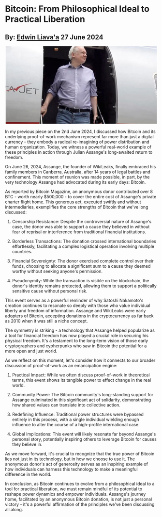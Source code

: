 # Bitcoin: From Philosophical Ideal to Practical Liberation
## By: [Edwin Liava'a](https://github.cepeaters:om/EdwinLiavaa) 27 June 2024

<p align="center">
 <img width="500" src="https://github.com/EdwinLiavaa/liavaa.space/blob/main/blog/20240627/pic.png">
</p>

In my previous piece on the 2nd June 2024, I discussed how Bitcoin and its underlying proof-of-work mechanism represent far more than just a digital currency - they embody a radical re-imagining of power distribution and human organization. Today, we witness a powerful real-world example of these principles in action through Julian Assange's long-awaited return to freedom.

On June 26, 2024, Assange, the founder of WikiLeaks, finally embraced his family members in Canberra, Australia, after 14 years of legal battles and confinement. This moment of reunion was made possible, in part, by the very technology Assange had advocated during its early days: Bitcoin.

As reported by Bitcoin Magazine, an anonymous donor contributed over 8 BTC - worth nearly $500,000 - to cover the entire cost of Assange's private charter flight home. This generous act, executed swiftly and without intermediaries, exemplifies the core strengths of Bitcoin that we've long discussed:

1. Censorship Resistance: Despite the controversial nature of Assange's case, the donor was able to support a cause they believed in without fear of reprisal or interference from traditional financial institutions.

2. Borderless Transactions: The donation crossed international boundaries effortlessly, facilitating a complex logistical operation involving multiple countries.

3. Financial Sovereignty: The donor exercised complete control over their funds, choosing to allocate a significant sum to a cause they deemed worthy without seeking anyone's permission.

4. Pseudonymity: While the transaction is visible on the blockchain, the donor's identity remains protected, allowing them to support a politically sensitive cause without personal risk.

This event serves as a powerful reminder of why Satoshi Nakamoto's creation continues to resonate so deeply with those who value individual liberty and freedom of information. Assange and WikiLeaks were early adopters of Bitcoin, accepting donations in the cryptocurrency as far back as 2010 when it was still a niche concept.

The symmetry is striking - a technology that Assange helped popularize as a tool for financial freedom has now played a crucial role in securing his physical freedom. It's a testament to the long-term vision of those early cryptographers and cypherpunks who saw in Bitcoin the potential for a more open and just world.

As we reflect on this moment, let's consider how it connects to our broader discussion of proof-of-work as an emancipation engine:

1. Practical Impact: While we often discuss proof-of-work in theoretical terms, this event shows its tangible power to effect change in the real world.

2. Community Power: The Bitcoin community's long-standing support for Assange culminated in this significant act of solidarity, demonstrating how shared values can translate into collective action.

3. Redefining Influence: Traditional power structures were bypassed entirely in this process, with a single individual wielding enough influence to alter the course of a high-profile international case.

4. Global Implications: This event will likely resonate far beyond Assange's personal story, potentially inspiring others to leverage Bitcoin for causes they believe in.

As we move forward, it's crucial to recognize that the true power of Bitcoin lies not just in its technology, but in how we choose to use it. The anonymous donor's act of generosity serves as an inspiring example of how individuals can harness this technology to make a meaningful difference in the world.

In conclusion, as Bitcoin continues to evolve from a philosophical ideal to a tool for practical liberation, we must remain mindful of its potential to reshape power dynamics and empower individuals. Assange's journey home, facilitated by an anonymous Bitcoin donation, is not just a personal victory - it's a powerful affirmation of the principles we've been discussing all along.

